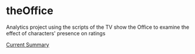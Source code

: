 # theOffice
Analytics project using the scripts of the TV show the Office to examine the effect of characters' presence on ratings 

[Current Summary](http://theoffice.timothykrock.com)

